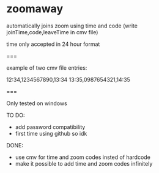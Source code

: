 # zoomaway
automatically joins zoom using time and code (write joinTime,code,leaveTime in cmv file)

time only accepted in 24 hour format

===

example of two cmv file entries:

12:34,1234567890,13:34
13:35,0987654321,14:35

===

Only tested on windows

TO DO:

- add password compatibility
- first time using github so idk

DONE:
- use cmv for time and zoom codes insted of hardcode
- make it possible to add time and zoom codes infinitely
